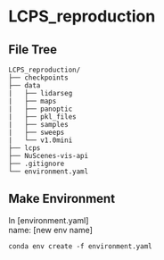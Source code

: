 # LCPS_reproduction

## File Tree
    LCPS_reproduction/  
    ├── checkpoints  
    ├── data  
    |   ├── lidarseg  
    |   ├── maps  
    |   ├── panoptic  
    |   ├── pkl_files  
    |   ├── samples  
    |   ├── sweeps  
    |   └── v1.0mini  
    ├── lcps  
    ├── NuScenes-vis-api  
    ├── .gitignore  
    └── environment.yaml  

## Make Environment  
In [environment.yaml]  
name: [new env name]  

    conda env create -f environment.yaml
